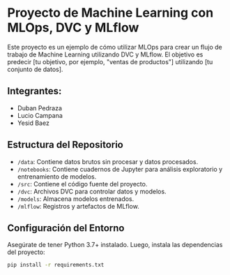 # Proyecto de Machine Learning con MLOps, DVC y MLflow

Este proyecto es un ejemplo de cómo utilizar MLOps para crear un flujo de trabajo de Machine Learning utilizando DVC y MLflow. El objetivo es predecir [tu objetivo, por ejemplo, "ventas de productos"] utilizando [tu conjunto de datos].
## Integrantes:
- Duban Pedraza
- Lucio Campana
- Yesid Baez

## Estructura del Repositorio

- `/data`: Contiene datos brutos sin procesar y datos procesados.
- `/notebooks`: Contiene cuadernos de Jupyter para análisis exploratorio y entrenamiento de modelos.
- `/src`: Contiene el código fuente del proyecto.
- `/dvc`: Archivos DVC para controlar datos y modelos.
- `/models`: Almacena modelos entrenados.
- `/mlflow`: Registros y artefactos de MLflow.

## Configuración del Entorno

Asegúrate de tener Python 3.7+ instalado. Luego, instala las dependencias del proyecto:

```bash
pip install -r requirements.txt
